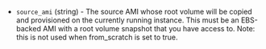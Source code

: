 <!-- Code generated from the comments of the Config struct in builder/amazon/chroot/builder.go; DO NOT EDIT MANUALLY -->

-   `source_ami` (string) - The source AMI whose root volume will be copied and
    provisioned on the currently running instance. This must be an EBS-backed
    AMI with a root volume snapshot that you have access to. Note: this is not
    used when from_scratch is set to true.
    